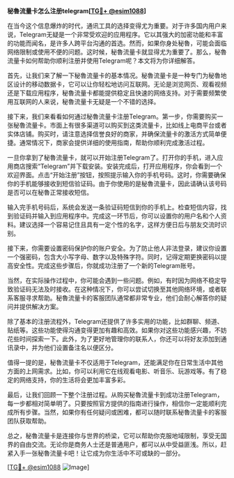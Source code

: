 **秘魯流量卡怎么注册telegram[[TG💪+ @esim1088](https://t.me/s/esim1088)]**

在当今这个信息爆炸的时代，通讯工具的选择变得尤为重要。对于许多国内用户来说，Telegram无疑是一个非常受欢迎的应用程序。它以其强大的加密功能和丰富的功能而闻名，是许多人跨平台沟通的首选。然而，如果你身处秘魯，可能会面临网络限制或使用不便的问题。这时候，秘魯流量卡就显得尤为重要了。那么，秘魯流量卡如何帮助你顺利注册并使用Telegram呢？本文将为你详细解答。

首先，让我们来了解一下秘魯流量卡的基本情况。秘魯流量卡是一种专门为秘魯地区设计的移动数据卡，它可以让你轻松地访问互联网。无论是浏览网页、观看视频还是下载应用程序，秘魯流量卡都能提供稳定且快速的网络支持。对于需要频繁使用互联网的人来说，秘魯流量卡无疑是一个不错的选择。

接下来，我们来看看如何通过秘魯流量卡注册Telegram。第一步，你需要购买一张秘魯流量卡。市面上有很多渠道可以购买到这类流量卡，比如线上电商平台或者实体店铺。购买时，请注意选择信誉良好的商家，并确保流量卡的激活方式简单便捷。通常情况下，商家会提供详细的使用指南，帮助你顺利完成激活过程。

一旦你拿到了秘魯流量卡，就可以开始注册Telegram了。打开你的手机，进入应用商店搜索“Telegram”并下载安装。安装完成后，打开应用程序，你会看到一个欢迎界面。点击“开始注册”按钮，按照提示输入你的手机号码。这时，你需要确保你的手机能够接收到短信验证码。由于你使用的是秘魯流量卡，因此请确认该号码是否可以在秘魯正常接收短信。

输入完手机号码后，系统会发送一条验证码短信到你的手机上。检查短信内容，找到验证码并输入到应用程序中。完成这一环节后，你可以设置你的用户名和个人资料。建议选择一个容易记住且具有一定个性的名字，这样方便日后与朋友交流时识别。

接下来，你需要设置密码保护你的账户安全。为了防止他人非法登录，建议你设置一个强密码，包含大小写字母、数字以及特殊字符。同时，记得定期更换密码以提高安全性。完成这些步骤后，你就成功注册了一个新的Telegram账号。

当然，在实际操作过程中，你可能会遇到一些问题。例如，有时因为网络不稳定导致验证码无法及时接收。在这种情况下，你可以尝试切换至其他网络环境，或者联系客服寻求帮助。秘魯流量卡的客服团队通常都非常专业，他们会耐心解答你的疑问并提供解决方案。

除了基本的注册流程外，Telegram还提供了许多实用的功能，比如群聊、频道、贴纸等。这些功能使得沟通变得更加有趣和高效。如果你对这些功能感兴趣，不妨花些时间探索一下。此外，为了更好地管理你的联系人，你还可以将好友添加到通讯录中，并为他们设置备注名以便区分。

值得一提的是，秘魯流量卡不仅适用于Telegram，还能满足你在日常生活中其他方面的上网需求。比如，你可以利用它在线观看电影、听音乐、玩游戏等。有了稳定的网络支持，你的生活将会更加丰富多彩。

最后，让我们回顾一下整个注册过程。从购买秘魯流量卡到成功注册Telegram，每一步都相对简单明了。只要按照官方提供的指南进行操作，相信你一定能顺利完成所有步骤。当然，如果你有任何疑问或困难，都可以随时联系秘魯流量卡的客服团队获取帮助。

总之，秘魯流量卡是连接你与世界的桥梁，它可以帮助你克服地域限制，享受无国界的自由交流。无论你是商务人士还是普通用户，都可以从中受益匪浅。所以，赶紧入手一张秘魯流量卡吧！让它成为你生活中不可或缺的一部分。

[[TG💪+ @esim1088](https://t.me/s/esim1088) ![Image](https://i.postimg.cc/4NQfJmqS/Snipaste-2025-05-13-00-14-12.png)]